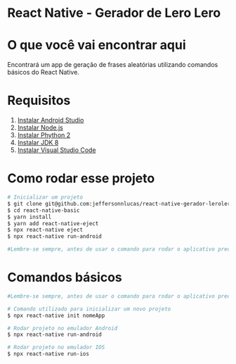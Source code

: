 # React Native - Gerador de Lero Lero

# O que você vai encontrar aqui
Encontrará um app de geração de frases aleatórias utilizando comandos básicos do React Native.

# Requisitos
1. [Instalar Android Studio](https://developer.android.com/studio/install/)
2. [Instalar Node.js](https://nodejs.org/pt-br/download/)
3. [Instalar Phython 2](https://www.python.org/downloads/release/python-2718/)
4. [Instalar JDK 8](https://www.oracle.com/br/java/technologies/javase/javase-jdk8-downloads.html)
5. [Instalar Visual Studio Code](https://code.visualstudio.com/)

# Como rodar esse projeto
```bash
# Inicializar um projeto
$ git clone git@github.com:jeffersonnlucas/react-native-gerador-lerolero.git
$ cd react-native-basic
$ yarn install 
$ yarn add react-native-eject
$ npx react-native eject
$ npx react-native run-android

#Lembre-se sempre, antes de usar o comando para rodar o aplicativo precisa estar com o Emulador aberto e ai sim rodar o comando.
```

# Comandos básicos
```bash
#Lembre-se sempre, antes de usar o comando para rodar o aplicativo precisa estar com o Emulador aberto e ai sim rodar o comando.

# Comando utilizado para inicializar um novo projeto
$ npx react-native init nomeApp

# Rodar projeto no emulador Android
$ npx react-native run-android 

# Rodar projeto no emulador IOS
$ npx react-native run-ios
```
